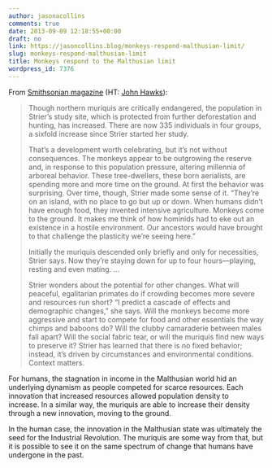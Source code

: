 ```yaml
---
author: jasonacollins
comments: true
date: 2013-09-09 12:18:55+00:00
draft: no
link: https://jasoncollins.blog/monkeys-respond-malthusian-limit/
slug: monkeys-respond-malthusian-limit
title: Monkeys respond to the Malthusian limit
wordpress_id: 7376
---
```


From [Smithsonian magazine](http://www.smithsonianmag.com/science-nature/Humans-Would-Be-Better-Off-If-They-Monkeyed-Around-Like-the-Muriquis-220566921.html?c=y&story=fullstory#spider_monkeys_01_631x473.jpg) (HT: [John Hawks](http://johnhawks.net/weblog/topics/behavior/primates/muriqui-strier-profile-2013.html)):


<blockquote>Though northern muriquis are critically endangered, the population in Strier’s study site, which is protected from further deforestation and hunting, has increased. There are now 335 individuals in four groups, a sixfold increase since Strier started her study.

That’s a development worth celebrating, but it’s not without consequences. The monkeys appear to be outgrowing the reserve and, in response to this population pressure, altering millennia of arboreal behavior. These tree-dwellers, these born aerialists, are spending more and more time on the ground. At first the behavior was surprising. Over time, though, Strier made some sense of it. “They’re on an island, with no place to go but up or down. When humans didn’t have enough food, they invented intensive agriculture. Monkeys come to the ground. It makes me think of how hominids had to eke out an existence in a hostile environment. Our ancestors would have brought to that challenge the plasticity we’re seeing here.”

Initially the muriquis descended only briefly and only for necessities, Strier says. Now they’re staying down for up to four hours—playing, resting and even mating. ...

Strier wonders about the potential for other changes. What will peaceful, egalitarian primates do if crowding becomes more severe and resources run short? “I predict a cascade of effects and demographic changes,” she says. Will the monkeys become more aggressive and start to compete for food and other essentials the way chimps and baboons do? Will the clubby camaraderie between males fall apart? Will the social fabric tear, or will the muriquis find new ways to preserve it? Strier has learned that there is no fixed behavior; instead, it’s driven by circumstances and environmental conditions. Context matters.</blockquote>


For humans, the stagnation in income in the Malthusian world hid an underlying dynamism as people competed for scarce resources. Each innovation that increased resources allowed population density to increase. In a similar way, the muriquis are able to increase their density through a new innovation, moving to the ground.

In the human case, the innovation in the Malthusian state was ultimately the seed for the Industrial Revolution. The muriquis are some way from that, but it is possible to see it on the same spectrum of change that humans have undergone in the past.
